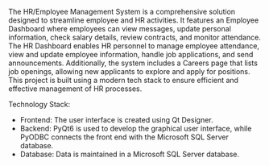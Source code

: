 The HR/Employee Management System is a comprehensive solution designed to streamline employee and HR activities. It features an Employee Dashboard where employees can view messages, update personal information, check salary details, review contracts, and monitor attendance. The HR Dashboard enables HR personnel to manage employee attendance, view and update employee information, handle job applications, and send announcements. Additionally, the system includes a Careers page that lists job openings, allowing new applicants to explore and apply for positions. This project is built using a modern tech stack to ensure efficient and effective management of HR processes.

Technology Stack:
- Frontend: The user interface is created using Qt Designer.
- Backend: PyQt6 is used to develop the graphical user interface, while PyODBC connects the front end with the Microsoft SQL Server database.
- Database: Data is maintained in a Microsoft SQL Server database.
